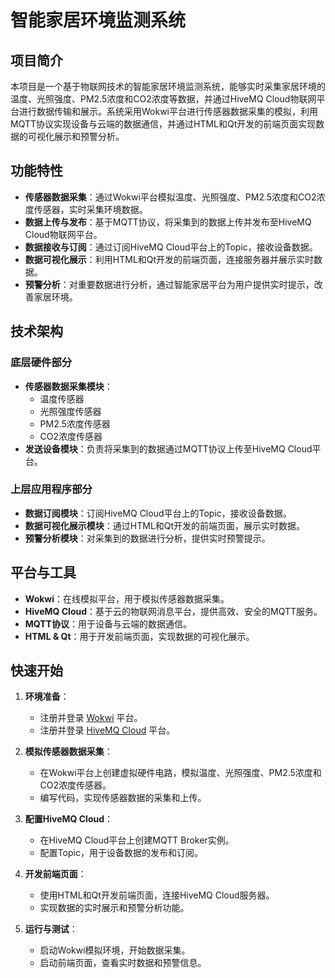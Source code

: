 # 智能家居环境监测系统

## 项目简介

本项目是一个基于物联网技术的智能家居环境监测系统，能够实时采集家居环境的温度、光照强度、PM2.5浓度和CO2浓度等数据，并通过HiveMQ Cloud物联网平台进行数据传输和展示。系统采用Wokwi平台进行传感器数据采集的模拟，利用MQTT协议实现设备与云端的数据通信，并通过HTML和Qt开发的前端页面实现数据的可视化展示和预警分析。

## 功能特性

- **传感器数据采集**：通过Wokwi平台模拟温度、光照强度、PM2.5浓度和CO2浓度传感器，实时采集环境数据。
- **数据上传与发布**：基于MQTT协议，将采集到的数据上传并发布至HiveMQ Cloud物联网平台。
- **数据接收与订阅**：通过订阅HiveMQ Cloud平台上的Topic，接收设备数据。
- **数据可视化展示**：利用HTML和Qt开发的前端页面，连接服务器并展示实时数据。
- **预警分析**：对重要数据进行分析，通过智能家居平台为用户提供实时提示，改善家居环境。

## 技术架构

### 底层硬件部分

- **传感器数据采集模块**：
  - 温度传感器
  - 光照强度传感器
  - PM2.5浓度传感器
  - CO2浓度传感器
- **发送设备模块**：负责将采集到的数据通过MQTT协议上传至HiveMQ Cloud平台。

### 上层应用程序部分

- **数据订阅模块**：订阅HiveMQ Cloud平台上的Topic，接收设备数据。
- **数据可视化展示模块**：通过HTML和Qt开发的前端页面，展示实时数据。
- **预警分析模块**：对采集到的数据进行分析，提供实时预警提示。

## 平台与工具

- **Wokwi**：在线模拟平台，用于模拟传感器数据采集。
- **HiveMQ Cloud**：基于云的物联网消息平台，提供高效、安全的MQTT服务。
- **MQTT协议**：用于设备与云端的数据通信。
- **HTML & Qt**：用于开发前端页面，实现数据的可视化展示。

## 快速开始

1. **环境准备**：
   - 注册并登录 [Wokwi](https://wokwi.com/) 平台。
   - 注册并登录 [HiveMQ Cloud](https://www.hivemq.com/mqtt-cloud-broker/) 平台。

2. **模拟传感器数据采集**：
   - 在Wokwi平台上创建虚拟硬件电路，模拟温度、光照强度、PM2.5浓度和CO2浓度传感器。
   - 编写代码，实现传感器数据的采集和上传。

3. **配置HiveMQ Cloud**：
   - 在HiveMQ Cloud平台上创建MQTT Broker实例。
   - 配置Topic，用于设备数据的发布和订阅。

4. **开发前端页面**：
   - 使用HTML和Qt开发前端页面，连接HiveMQ Cloud服务器。
   - 实现数据的实时展示和预警分析功能。

5. **运行与测试**：
   - 启动Wokwi模拟环境，开始数据采集。
   - 启动前端页面，查看实时数据和预警信息。





